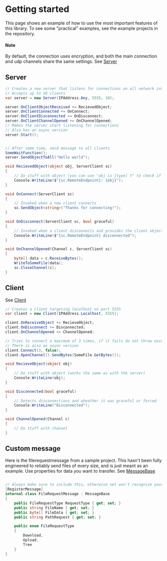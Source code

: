 # Getting started

This page shows an example of how to use the most important features of this library. To see some "practical" examples, see the example projects in the repository.

#### Note

By default, the connection uses encryption, and both the main connection and udp channels share the same settings.
See [Server](https://github.com/KaiNet-X/Network/blob/master/Server.md)
## Server

```c#
// Creates a new server that listens for connections on all network interfaces on port 5555
// Accepts up to 10 clients
var server = new Server(IPAddress.Any, 5555, 10);

server.OnClientObjectReceived += RecievedObject;
server.OnClientConnected += OnConnect;
server.OnClientDisconnected += OnDisconnect;
server.OnClientChannelOpened += OnChannelOpened;
// Makes the server start listening for connections
// Also has an async version
server.Start();


// After some time, send message to all clients
SomeWaitFunction();
server.SendObjectToAll("Hello world");

void RecievedObject(object obj, ServerClient sc)
{
    // Do stuff with object (you can use "obj is [type] t" to check if it is a given type
    Console.WriteLine($"{sc.RemoteEndpoint}: {obj}");
}

void OnConnect(ServerClient sc)
{
    // Invoked when a new client connects
    sc.SendObject<string>("Thanks for connecting!");
}

void OnDisconnect(ServerClient sc, bool graceful)
{
    // Invoked when a client disconnects and provides the client object
    Console.WriteLine($"{sc.RemoteEndpoint} disconnected");
}

void OnChannelOpened(Channel c, ServerClient sc)
{
    byte[] data = c.ReceiveBytes();
    WriteToSomeFile(data);
    sc.CloseChannel(c);
}

```

## Client
See [Client](https://github.com/KaiNet-X/Network/blob/master/Client.md)

```c#
// Creates a client targeting localhost on port 5555
var client = new Client(IPAddress.Localhost, 5555);

client.OnReceiveObject += RecieveObject;
client.OnDisconnect += Disconnected;
client.OnChannelOpened += ChannelOpened;

// Tries to connect a maximum of 3 times, if it fails do not throw exception
// There is also an async version
client.Connect(3, false);
client.OpenChannel().SendBytes(SomeFile.GetBytes());

void RecieveObject(object obj)
{
    // Do stuff with object (works the same as with the server)
    Console.WriteLine(obj);
}

void Disconnected(bool graceful)
{
    // Detects disconnections and wheather it was graceful or forced
    Console.WriteLine("Disconnected");
}

void ChannelOpened(Channel c)
{
    // Do stuff with channel
}
```

## Custom message
Here is the filerequestmessage from a sample project. This hasn't been fully engineered to reliably send files of every size, and is just meant as an example.
Use properties for data you want to transfer. See [MessageBase](https://github.com/KaiNet-X/Network/blob/master/MessageBase.md)
```c#

// Always make sure to include this, otherwise net won't recognize your custom message
[RegisterMessage]
internal class FileRequestMessage : MessageBase
{
    public FileRequestType RequestType { get; set; }
    public string FileName { get; set; }
    public byte[] FileData { get; set; }
    public string PathRequest { get; set; }

    public enum FileRequestType
    {
        Download,
        Upload,
        Tree
    }
}
```